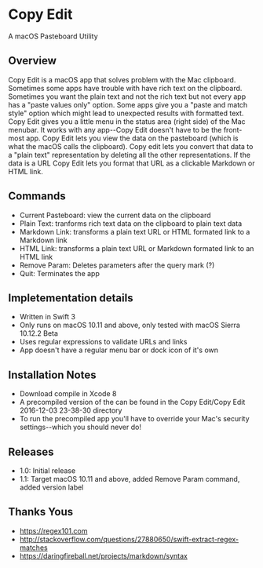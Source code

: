# Copy Edit
A macOS Pasteboard Utility

## Overview
Copy Edit is a macOS app that solves problem with the Mac clipboard. Sometimes some apps have trouble with have 
rich text on the clipboard. Sometimes you want the plain text and not the rich text but not every app has a 
"paste values only" option. Some apps give you a "paste and match style" option which might lead to unexpected 
results with formatted text. Copy Edit gives you a little menu in the status area (right side) of the Mac menubar. It works 
with any app--Copy Edit doesn't have to be the front-most app. Copy Edit lets you view the data on the
pasteboard (which is what the macOS calls the clipboard). Copy edit lets you convert that data to a "plain
text" representation by deleting all the other representations. If the data is a URL Copy Edit lets you format 
that URL as a clickable Markdown or HTML link.

## Commands
- Current Pasteboard: view the current data on the clipboard
- Plain Text: tranforms rich text data on the clipboard to plain text data
- Markdown Link: transforms a plain text URL or HTML formated link to a Markdown link
- HTML Link: transforms a plain text URL or Markdown formated link to an HTML link
- Remove Param: Deletes parameters after the query mark (?)
- Quit: Terminates the app

## Impletementation details
- Written in Swift 3
- Only runs on macOS 10.11 and above, only tested with macOS Sierra 10.12.2 Beta
- Uses regular expressions to validate URLs and links
- App doesn't have a regular menu bar or dock icon of it's own

## Installation Notes
- Download compile in Xcode 8
- A precompiled version of the can be found in the Copy Edit/Copy Edit 2016-12-03 23-38-30 directory
- To run the precompiled app you'll have to override your Mac's security settings--which you should never do!

## Releases
- 1.0: Initial release
- 1.1: Target macOS 10.11 and above, added Remove Param command, added version label

## Thanks Yous
- https://regex101.com
- http://stackoverflow.com/questions/27880650/swift-extract-regex-matches
- https://daringfireball.net/projects/markdown/syntax

